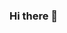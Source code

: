 ### Hi there 👋

<!--
**sofiagaona/sofiagaona** is a ✨ _special_ ✨ repository because its `README.md` (this file) appears on your GitHub profile.

<img src = ”https://user-images.githubusercontent.com/63525754/139300955-18ce673f-9ac7-4614-ac0c-dca6f9298e21.png" alt = ”mi banner”>

Here are some ideas to get you started:

- 🔭 I’m currently working on ...
- 🌱 I’m currently learning ...
- 👯 I’m looking to collaborate on ...
- 🤔 I’m looking for help with ...
- 💬 Ask me about ...
- 📫 How to reach me: ...
- 😄 Pronouns: ...
- ⚡ Fun fact: ...
-->
